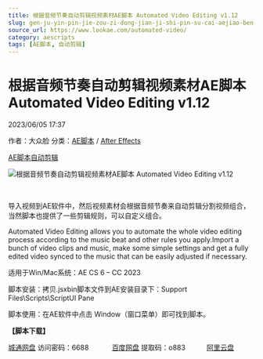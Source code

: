 ```yaml
---
title: 根据音频节奏自动剪辑视频素材AE脚本 Automated Video Editing v1.12
slug: gen-ju-yin-pin-jie-zou-zi-dong-jian-ji-shi-pin-su-cai-aejiao-ben-automated-video-editing-v1-12
source_url: https://www.lookae.com/automated-video/
category: aescripts
tags: [AE脚本, 自动剪辑]
---
```

# 根据音频节奏自动剪辑视频素材AE脚本 Automated Video Editing v1.12

2023/06/05 17:37

作者：大众脸
分类：[AE脚本](https://www.lookae.com/after-effects/aescripts/) / [After Effects](https://www.lookae.com/after-effects/)

[AE脚本](https://www.lookae.com/tag/ae%e8%84%9a%e6%9c%ac/)[自动剪辑](https://www.lookae.com/tag/%e8%87%aa%e5%8a%a8%e5%89%aa%e8%be%91/)

![根据音频节奏自动剪辑视频素材AE脚本 Automated Video Editing v1.12](https://www.lookae.com/wp-content/uploads/2023/06/Automated-Video-Editing.jpg "根据音频节奏自动剪辑视频素材AE脚本 Automated Video Editing v1.12-LookAE.com")

[﻿](https://cloud.video.taobao.com//play/u/705956171/p/1/e/6/t/1/44207095.mp4)

导入视频到AE软件中，然后视频素材会根据音频节奏来自动剪辑分割视频组合，当然脚本也提供了一些剪辑规则，可以自定义组合。

Automated Video Editing allows you to automate the whole video editing process according to the music beat and other rules you apply.Import a bunch of video clips and music, make some simple settings and get a fully edited video synced to the music that can be easily adjusted if necessary.

适用于Win/Mac系统：AE CS 6 – CC 2023

脚本安装：拷贝.jsxbin脚本文件到AE安装目录下：Support Files\Scripts\ScriptUI Pane

脚本使用：在AE软件中点击 Window（窗口菜单）即可找到脚本。

**【脚本下载】**

[城通网盘](https://url70.ctfile.com/f/2827370-865097862-955c13?p=4431) 访问密码：6688            [百度网盘](https://pan.baidu.com/s/1aKiOGHo2KfC5db-dQsyeWA?pwd=o883) 提取码：o883           [阿里云盘](https://www.aliyundrive.com/s/ji9sDKiMxX6)
